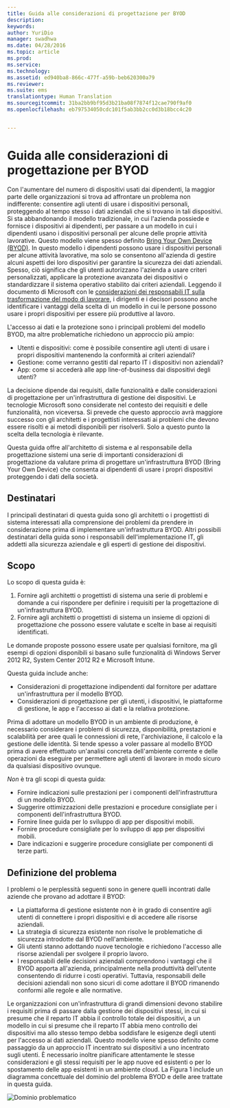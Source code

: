 ```yaml
---
title: Guida alle considerazioni di progettazione per BYOD
description: 
keywords: 
author: YuriDio
manager: swadhwa
ms.date: 04/28/2016
ms.topic: article
ms.prod: 
ms.service: 
ms.technology: 
ms.assetid: ed940ba8-866c-477f-a59b-beb620300a79
ms.reviewer: 
ms.suite: ems
translationtype: Human Translation
ms.sourcegitcommit: 31ba2bb9bf95d3b21ba08f7874f12cae790f9af0
ms.openlocfilehash: eb797534050cdc101f5ab3bb2cc0d3b18bcc4c20


---
```


# Guida alle considerazioni di progettazione per BYOD

Con l'aumentare del numero di dispositivi usati dai dipendenti, la maggior parte delle organizzazioni si trova ad affrontare un problema non indifferente: consentire agli utenti di usare i dispositivi personali, proteggendo al tempo stesso i dati aziendali che si trovano in tali dispositivi. Si sta abbandonando il modello tradizionale, in cui l'azienda possiede e fornisce i dispositivi ai dipendenti, per passare a un modello in cui i dipendenti usano i dispositivi personali per alcune delle proprie attività lavorative. Questo modello viene spesso definito [Bring Your Own Device (BYOD)](https://technet.microsoft.com/library/dn645493.aspx). In questo modello i dipendenti possono usare i dispositivi personali per alcune attività lavorative, ma solo se consentono all'azienda di gestire alcuni aspetti dei loro dispositivi per garantire la sicurezza dei dati aziendali. Spesso, ciò significa che gli utenti autorizzano l'azienda a usare criteri personalizzati, applicare la protezione avanzata dei dispositivi o standardizzare il sistema operativo stabilito dai criteri aziendali. Leggendo il documento di Microsoft con le [considerazioni dei responsabili IT sulla trasformazione del modo di lavorare](http://download.microsoft.com/download/5/3/A/53A96632-02E3-416C-B209-D8725AA80AFE/CIO%20Considerations%20for%20Workstyle%20Transformation2.pdf), i dirigenti e i decisori possono anche identificare i vantaggi della scelta di un modello in cui le persone possono usare i propri dispositivi per essere più produttive al lavoro.

L'accesso ai dati e la protezione sono i principali problemi del modello BYOD, ma altre problematiche richiedono un approccio più ampio:

- Utenti e dispositivi: come è possibile consentire agli utenti di usare i propri dispositivi mantenendo la conformità ai criteri aziendali?
- Gestione: come verranno gestiti dal reparto IT i dispositivi non aziendali?
- App: come si accederà alle app line-of-business dai dispositivi degli utenti?

La decisione dipende dai requisiti, dalle funzionalità e dalle considerazioni di progettazione per un'infrastruttura di gestione dei dispositivi. Le tecnologie Microsoft sono considerate nel contesto dei requisiti e delle funzionalità, non viceversa. Si prevede che questo approccio avrà maggiore successo con gli architetti e i progettisti interessati ai problemi che devono essere risolti e ai metodi disponibili per risolverli. Solo a questo punto la scelta della tecnologia è rilevante.

Questa guida offre all'architetto di sistema e al responsabile della progettazione sistemi una serie di importanti considerazioni di progettazione da valutare prima di progettare un'infrastruttura BYOD (Bring Your Own Device) che consenta ai dipendenti di usare i propri dispositivi proteggendo i dati della società.

## Destinatari

I principali destinatari di questa guida sono gli architetti o i progettisti di sistema interessati alla comprensione dei problemi da prendere in considerazione prima di implementare un'infrastruttura BYOD. Altri possibili destinatari della guida sono i responsabili dell'implementazione IT, gli addetti alla sicurezza aziendale e gli esperti di gestione dei dispositivi.</para>
    
## Scopo
  
Lo scopo di questa guida è:

1. Fornire agli architetti o progettisti di sistema una serie di problemi e domande a cui rispondere per definire i requisiti per la progettazione di un'infrastruttura BYOD.
2. Fornire agli architetti o progettisti di sistema un insieme di opzioni di progettazione che possono essere valutate e scelte in base ai requisiti identificati. 

Le domande proposte possono essere usate per qualsiasi fornitore, ma gli esempi di opzioni disponibili si basano sulle funzionalità di Windows Server 2012 R2, System Center 2012 R2 e Microsoft Intune.

Questa guida include anche:

- Considerazioni di progettazione indipendenti dal fornitore per adattare un'infrastruttura per il modello BYOD. 
- Considerazioni di progettazione per gli utenti, i dispositivi, le piattaforme di gestione, le app e l'accesso ai dati e la relativa protezione.

Prima di adottare un modello BYOD in un ambiente di produzione, è necessario considerare i problemi di sicurezza, disponibilità, prestazioni e scalabilità per aree quali le connessioni di rete, l'archiviazione, il calcolo e la gestione delle identità. Si tende spesso a voler passare al modello BYOD prima di avere effettuato un'analisi concreta dell'ambiente corrente e delle operazioni da eseguire per permettere agli utenti di lavorare in modo sicuro da qualsiasi dispositivo ovunque.

*Non* è tra gli scopi di questa guida:

- Fornire indicazioni sulle prestazioni per i componenti dell'infrastruttura di un modello BYOD. 
- Suggerire ottimizzazioni delle prestazioni e procedure consigliate per i componenti dell'infrastruttura BYOD.
- Fornire linee guida per lo sviluppo di app per dispositivi mobili.
- Fornire procedure consigliate per lo sviluppo di app per dispositivi mobili.
- Dare indicazioni e suggerire procedure consigliate per componenti di terze parti.

## Definizione del problema

I problemi o le perplessità seguenti sono in genere quelli incontrati dalle aziende che provano ad adottare il BYOD:

- La piattaforma di gestione esistente non è in grado di consentire agli utenti di connettere i propri dispositivi e di accedere alle risorse aziendali.
- La strategia di sicurezza esistente non risolve le problematiche di sicurezza introdotte dal BYOD nell'ambiente.
- Gli utenti stanno adottando nuove tecnologie e richiedono l'accesso alle risorse aziendali per svolgere il proprio lavoro.
- I responsabili delle decisioni aziendali comprendono i vantaggi che il BYOD apporta all'azienda, principalmente nella produttività dell'utente consentendo di ridurre i costi operativi. Tuttavia, responsabili delle decisioni aziendali non sono sicuri di come adottare il BYOD rimanendo conformi alle regole e alle normative.

Le organizzazioni con un'infrastruttura di grandi dimensioni devono stabilire i requisiti prima di passare dalla gestione dei dispositivi stessi, in cui si presume che il reparto IT abbia il controllo totale dei dispositivi, a un modello in cui si presume che il reparto IT abbia meno controllo dei dispositivi ma allo stesso tempo debba soddisfare le esigenze degli utenti per l'accesso ai dati aziendali. Questo modello viene spesso definito come passaggio da un approccio IT incentrato sui dispositivi a uno incentrato sugli utenti. È necessario inoltre pianificare attentamente le stesse considerazioni e gli stessi requisiti per le app nuove ed esistenti o per lo spostamento delle app esistenti in un ambiente cloud. La Figura 1 include un diagramma concettuale del dominio del problema BYOD e delle aree trattate in questa guida.

![Dominio problematico](./media/BYOD_Figure1.png)




<!--HONumber=Jul16_HO3-->


